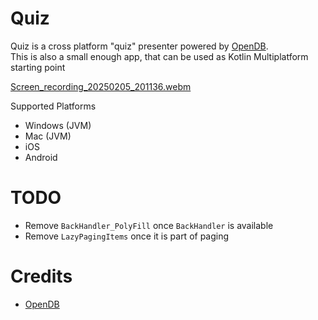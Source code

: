 # Quiz
Quiz is a cross platform "quiz" presenter powered by [OpenDB](https://opentdb.com/).  
This is also a small enough app, that can be used as Kotlin Multiplatform starting point

[Screen_recording_20250205_201136.webm](https://github.com/user-attachments/assets/ba812b01-248b-49e7-8339-db0767696414)

Supported Platforms
- Windows (JVM)
- Mac (JVM)
- iOS
- Android

# TODO
- Remove `BackHandler_PolyFill` once `BackHandler` is available
- Remove `LazyPagingItems` once it is part of paging

# Credits
- [OpenDB](https://opentdb.com/)
